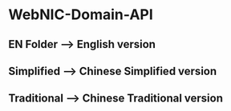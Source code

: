 # WebNIC-Domain-API

## EN Folder --> English version
## Simplified --> Chinese Simplified version
## Traditional --> Chinese Traditional version
